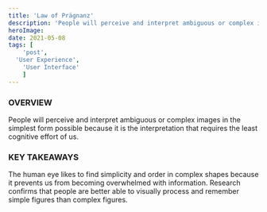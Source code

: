 ```yaml
---
title: 'Law of Prägnanz'
description: 'People will perceive and interpret ambiguous or complex images in the simplest form possible because it is the interpretation that requires the least cognitive effort of us.'
heroImage:
date: 2021-05-08
tags: [
	'post',
  'User Experience',
	'User Interface'
	]
---
```


### OVERVIEW

People will perceive and interpret ambiguous or complex images in the simplest form possible because it is the interpretation that requires the least cognitive effort of us.

### KEY TAKEAWAYS

The human eye likes to find simplicity and order in complex shapes because it prevents us from becoming overwhelmed with information. Research confirms that people are better able to visually process and remember simple figures than complex figures.
